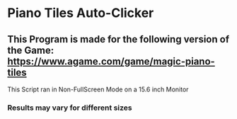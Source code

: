 ﻿# Piano Tiles Auto-Clicker

## This Program is made for the following version of the Game: https://www.agame.com/game/magic-piano-tiles

This Script ran in Non-FullScreen Mode on a 15.6 inch Monitor

### Results may vary for different sizes
